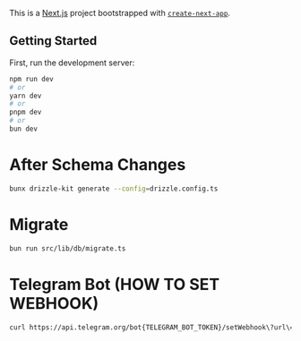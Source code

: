 This is a [Next.js](https://nextjs.org) project bootstrapped with [`create-next-app`](https://nextjs.org/docs/app/api-reference/cli/create-next-app).

## Getting Started

First, run the development server:

```bash
npm run dev
# or
yarn dev
# or
pnpm dev
# or
bun dev
```

# After Schema Changes

```bash
bunx drizzle-kit generate --config=drizzle.config.ts
```

# Migrate

```bash
bun run src/lib/db/migrate.ts
```


# Telegram Bot (HOW TO SET WEBHOOK)

```bash
curl https://api.telegram.org/bot{TELEGRAM_BOT_TOKEN}/setWebhook\?url\={NEXT_PUBLIC_URL}/api/bot
```
